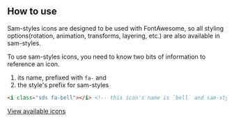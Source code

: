 ## How to use

Sam-styles icons are designed to be used with FontAwesome, so all styling options(rotation, animation, transforms, layering, etc.) are also available in sam-styles.

To use sam-styles icons, you need to know two bits of information to reference an icon. 
1. its name, prefixed with `fa-` and 
2. the style's prefix for sam-styles

```html
<i class="sds fa-bell"></i> <!-- this icon's name is `bell` and sam-styles prefix is 'sds' -->
```

[View available icons](../../components/detail/icons)

